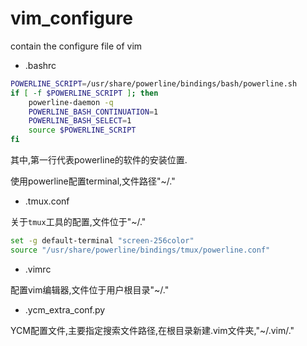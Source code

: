 # vim_configure
contain the configure file of vim

- .bashrc

```bash
POWERLINE_SCRIPT=/usr/share/powerline/bindings/bash/powerline.sh
if [ -f $POWERLINE_SCRIPT ]; then
    powerline-daemon -q
    POWERLINE_BASH_CONTINUATION=1
    POWERLINE_BASH_SELECT=1
    source $POWERLINE_SCRIPT
fi
```

其中,第一行代表powerline的软件的安装位置.

使用powerline配置terminal,文件路径"~/."

- .tmux.conf

关于`tmux`工具的配置,文件位于"~/."

```bash
set -g default-terminal "screen-256color"
source "/usr/share/powerline/bindings/tmux/powerline.conf"
```

- .vimrc

配置vim编辑器,文件位于用户根目录"~/."



- .ycm_extra_conf.py

YCM配置文件,主要指定搜索文件路径,在根目录新建.vim文件夹,"~/.vim/."